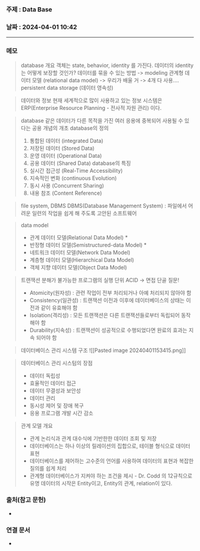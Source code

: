 ### 주제 : Data Base

### 날짜 : 2024-04-01 10:42
----
### 메모
> database 개요
> 객체는 state, behavior, identity 를 가진다.
> 데이터의 identity는 어떻게 보장할 것인가?
> 데이터를 묶을 수 있는 방법 -> modeling
> 관계형 데이터 모델 (relational data model) -> 우리가 배울 거 -> 4개 다 사용....
> persistent data storage (데이터 영속성)

> 데이터와 정보
> 현재 세계적으로 많이 사용하고 있는 정보 시스템은 ERP(Enterprise Resource Planning - 전사적 자원 관리) 이다.

> database
> 같은 데이터가 다른 목적을 가진 여러 응용에 중복되어 사용될 수 있다는 공용 개념의 개초
> database의 정의
> 	1. 통합된 데이터 (integrated Data)
> 	2. 저장된 데이터 (Stored Data)
> 	3. 운영 데이터 (Operational Data)
> 	4. 공용 데이터 (Shared Data)
> database의 특징
> 	1. 실시간 접근성 (Real-Time Accessibility)
> 	2. 지속적인 변화 (continuous Evolution)
> 	3. 동시 사용 (Concurrent Sharing)
> 	4. 내용 참조 (Content Reference)

> file system, DBMS
> DBMS(Database Management System) : 파일에서 어려운 일련의 작업을 쉽게 해 주도록 고안된 소프트웨어

> data model
> - 관계 데이터 모델(Relational Data Model) *
> - 반정형 데이터 모델(Semistructured-data Model) *
> - 네트워크 데이터 모델(Network Data Model)
> - 계층형 데이터 모델(Hierarchical Data Model)
> - 객체 지향 데이터 모델(Object Data Model)

> 트랜잭션
> 분해가 불가능한 프로그램의 실행 단위
> ACID -> 면접 단골 질문!
> 	- Atomicity(원자성) : 관련 작업이 전부 처리되거나 아예 처리되지 않아야 함
> 	- Consistency(일관성) : 트랜잭션 이전과 이후에 데이터베이스의 상태는 이전과 같이 유효해야 함
> 	- Isolation(격리성) : 모든 트랜잭션은 다른 트랜잭션들로부터 독립되어 동작해야 함
> 	- Durability(지속성) : 트랜잭션이 성공적으로 수행되었다면 완료의 효과는 지속 되어야 함

> 데이터베이스 관리 시스템 구조
> ![[Pasted image 20240401153415.png]]

> 데이터베이스 관리 시스텀의 장점
> 	- 데이터 독립성
> 	- 효율적인 데이터 접근
> 	- 데이터 무결성과 보안성
> 	- 데이터 관리
> 	- 동시성 제어 및 장애 복구
> 	- 응용 프로그램 개발 시간 감소

> 관계 모델 개요
> 	- 관계 논리식과 관계 대수식에 기반한한 데이터 조회 및 저장
> 	- 데이터베이스는 하나 이상의 릴레이션의 집합으로, 테이블 형식으로 데이터 표현
> 	- 데이터베이스를 제어하는 고수준의 언어를 사용하여 데이터의 표현과 복잡한 질의를 쉽게 처리
> 	- 관계형 데이터베이스가 지켜야 하는 조건을 제시 - Dr. Codd 의 12규칙으로 유명
> 데이터의 시작은 Entity이고, Entity의 관계, relation이 있다.
> 

### 출처(참고 문헌)
-

### 연결 문서
-
